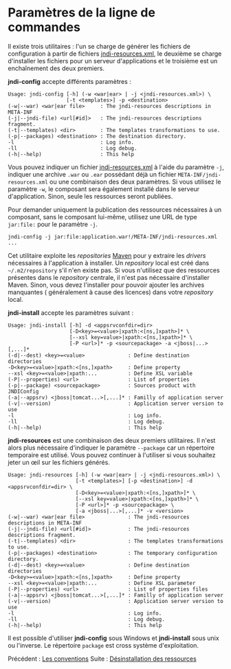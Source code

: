 # Paramètres de la ligne de commandes #

Il existe trois utilitaires : l'un se charge de générer les fichiers de
configuration à partir de fichiers [jndi-resources.xml](jndiResourcesXML.md),
le deuxième se charge d'installer les fichiers pour un serveur d'applications
et le troisième est un enchaînement des deux premiers.

**jndi-config** accepte différents paramètres :
```
Usage: jndi-config [-h] (-w <war|ear> | -j <jndi-resources.xml>) \
                   [-t <templates>] -p <destination>
(-w|--war) <war|ear file>     : The jndi-resources descriptions in META-INF
(-j|--jndi-file) <url[#id]>   : The jndi-resources descriptions fragment.
(-t|--templates) <dir>        : The templates transformations to use.
(-p|--packages) <destination> : The destination directory.
-l                            : Log info.
-ll                           : Log debug.
(-h|--help)                   : This help
```
Vous pouvez indiquer un fichier [jndi-resources.xml](jndiResourcesXML.md) à l'aide du
paramètre `-j`, indiquer une archive `.war` ou `.ear` possédant déjà un fichier
`META-INF/jndi-resources.xml` ou une combinaison des deux paramètres.
Si vous utilisez le paramètre `-w`, le composant sera également installé dans
le serveur d'application. Sinon, seule les ressources seront publiées.

Pour demander uniquement la publication des ressources nécessaires à un composant,
sans le composant lui-même, utilisez une URL de type `jar:file:` pour le paramètre `-j`.
```
jndi-config -j jar:file:application.war!/META-INF/jndi-resources.xml ...
```

Cet utilitaire exploite les _repositories_ [Maven](http://maven.apache.org) pour y
extraire les _drivers_ nécessaires à l'application à installer. Un _repository_ local
est créé dans `~/.m2/repository` s'il n'en existe pas. Si vous n'utilisez que des ressources présentes dans le _repository_ centrale, il n'est pas nécessaire d'installer Maven. Sinon, vous devez l'installer pour pouvoir ajouter les archives manquantes ( généralement à cause des licences) dans votre _repository_ local.

**jndi-install** accepte les paramètres suivant :
```
Usage: jndi-install [-h] -d <appsrvconfdir=dir>
                    [-D<key>=<value>|xpath:<[ns,]xpath>]* \
                    [--xsl key=value>|xpath:<[ns,]xpath>]* \
                    [-P <url>]* -p <sourcepackage> -a <jboss|...>[,...]*
(-d|--dest) <key>=<value>              : Define destination directories
-D<key>=<value>|xpath:<[ns,]xpath>     : Define property
--xsl <key>=<value>|xpath:...          : Define XSL variable
(-P|--properties) <url>                : List of properties
(-p|--package) <sourcepackage>         : Sources product with JNDIConfig
(-a|--appsrv) <jboss|tomcat...>[,...]* : Familly of application server
(-v|--version)                         : Application server version to use
-l                                     : Log info.
-ll                                    : Log debug.
(-h|--help)                            : This help
```

**jndi-resources** est une combinaison des deux premiers utilitaires.
Il n'est alors plus nécessaire d'indiquer le paramètre `--package` car
un répertoire temporaire est utilisé. Vous pouvez continuer à l'utiliser
si vous souhaitez jeter un œil sur les fichiers générés.
```
Usage: jndi-resources [-h] (-w <war|ear> | -j <jndi-resources.xml>) \
                      [-t <templates>] [-p <destination>] -d <appsrvconfdir=dir> \
                      [-D<key>=<value>|xpath:<[ns,]xpath>]* \
                      [--xsl key=value>|xpath:<[ns,]xpath>]* \
                      [-P <url>]* -p <sourcepackage> \
                      [-a <jboss|...>[,...]* -v <version>
(-w|--war) <war|ear file>              : The jndi-resources descriptions in META-INF
(-j|--jndi-file) <url[#id]>            : The jndi-resources descriptions fragment.
(-t|--templates) <dir>                 : The templates transformations to use.
(-p|--packages) <destination>          : The temporary configuration directory.
(-d|--dest) <key>=<value>              : Define destination directories
-D<key>=<value>|xpath:<[ns,]xpath>     : Define property
--xsl <key>=<value>|xpath:...          : Define XSL parameter
(-P|--properties) <url>                : List of properties files
(-a|--appsrv) <jboss|tomcat...>[,...]* : Familly of application server
(-v|--version)                         : Application server version to use
-l                                     : Log info.
-ll                                    : Log debug.
(-h|--help)                            : This help
```

Il est possible d'utiliser **jndi-config** sous Windows et **jndi-install** sous unix
ou l'inverse. Le répertoire `package` est cross système d'exploitation.

Précédent : [Les conventions](conventions.md)
Suite : [Désinstallation des ressources](desinstallation.md)